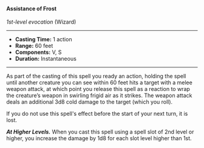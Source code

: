 #### Assistance of Frost
*1st-level evocation* (Wizard)
___
- **Casting Time:** 1 action
- **Range:** 60 feet
- **Components:** V, S
- **Duration:** Instantaneous
---
As part of the casting of this spell you ready an action, holding the spell until another creature you can see within 60 feet hits a target with a melee weapon attack, at which point you release this spell as a reaction to wrap the creature’s weapon in swirling frigid air as it strikes. The weapon attack deals an additional 3d8 cold damage to the target (which you roll).

If you do not use this spell's effect before the start of your next turn, it is lost.

***At Higher Levels.*** When you cast this spell using a spell slot of 2nd level or higher, you increase the damage by 1d8 for each slot level higher than 1st.

